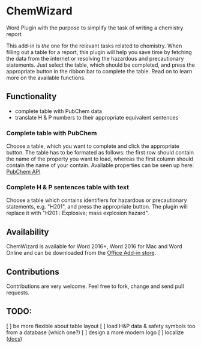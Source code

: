 # ChemWizard
Word Plugin with the purpose to simplify the task of writing a chemistry report

This add-in is *the* one for the relevant tasks related to chemistry. When filling out a 
table for a report, this plugin will help you save time by fetching the data from the internet or resolving the 
hazardous and precautionary statements. Just select the table, which should be completed, and press the appropriate 
button in the ribbon bar to complete the table. Read on to learn more on the available functions.

## Functionality
- complete table with PubChem data
- translate H & P numbers to their appropriate equivalent sentences

### Complete table with PubChem
Choose a table, which you want to complete and click the appropriate button.
The table has to be formated as follows: the first row should contain the name of the property you want to load, whereas
the first column should contain the name of your contain. Available properties can be seen up here: 
[PubChem API](https://pubchem.ncbi.nlm.nih.gov/pug_rest/PUG_REST.html)

### Complete H & P sentences table with text
Choose a table which contains identifiers for hazardous or precautionary statements, 
e.g. "H201", and press the appropriate button. The plugin will replace it with "H201 : Explosive; mass explosion hazard".

## Availability
ChemWizard is available for Word 2016+, Word 2016 for Mac and Word Online and can be downloaded from the 
[Office Add-in store](https://store.office.com/app.aspx?assetid=WA104381302&mktcmpid=GitHub&mktvid=PN42949681484).

## Contributions
Contributions are very welcome. Feel free to fork, change and send pull requests.

## TODO:
[ ] be more flexible about table layout
[ ] load H&P data & safety symbols too from a database (which one?)
[ ] design a more modern logo
[ ] localize ([docs](https://dev.office.com/docs/add-ins/develop/localization))